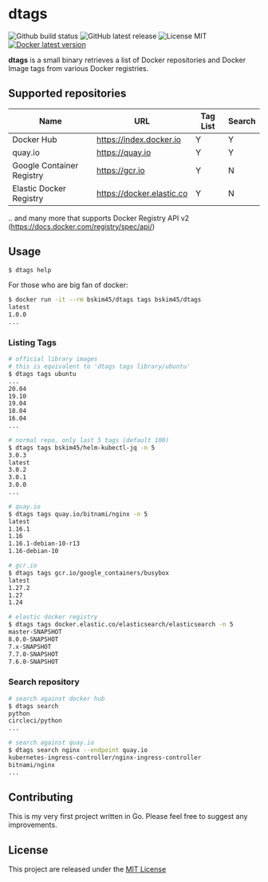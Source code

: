 # dtags

![Github build status](https://github.com/bskim45/dtags/workflows/Test%20and%20Build/badge.svg?branch=master)
![GitHub latest release](https://img.shields.io/github/v/release/bskim45/dtags)
![License MIT](https://img.shields.io/github/license/bskim45/dtags)
[![Docker latest version](https://images.microbadger.com/badges/version/bskim45/helm-kubectl-jq.svg)](https://microbadger.com/images/bskim45/helm-kubectl-jq "Get your own version badge on microbadger.com")

**dtags** is a small binary retrieves a list of Docker repositories and Docker Image tags from various Docker registries.

## Supported repositories

| Name | URL | Tag List | Search |
| ---- | --- | -------- | ------ |
| Docker Hub | https://index.docker.io | Y | Y |
| quay.io | https://quay.io | Y | Y |
| Google Container Registry | https://gcr.io | Y | N |
| Elastic Docker Registry | https://docker.elastic.co | Y | N |

.. and many more that supports Docker Registry API v2 (https://docs.docker.com/registry/spec/api/)

## Usage

```bash
$ dtags help
```

For those who are big fan of docker:
```bash
$ docker run -it --rm bskim45/dtags tags bskim45/dtags
latest
1.0.0
...
```

### Listing Tags

```bash
# official library images
# this is equivalent to 'dtags tags library/ubuntu'
$ dtags tags ubuntu
...
20.04
19.10
19.04
18.04
16.04
...

# normal repo, only last 5 tags (default 100)
$ dtags tags bskim45/helm-kubectl-jq -n 5
3.0.3
latest
3.0.2
3.0.1
3.0.0
...

# quay.io
$ dtags tags quay.io/bitnami/nginx -n 5
latest
1.16.1
1.16
1.16.1-debian-10-r13
1.16-debian-10

# gcr.io
$ dtags tags gcr.io/google_containers/busybox
latest
1.27.2
1.27
1.24

# elastic docker registry
$ dtags tags docker.elastic.co/elasticsearch/elasticsearch -n 5
master-SNAPSHOT
8.0.0-SNAPSHOT
7.x-SNAPSHOT
7.7.0-SNAPSHOT
7.6.0-SNAPSHOT
```

### Search repository

```bash
# search against docker hub
$ dtags search
python
circleci/python
...

# search against quay.io
$ dtags search nginx --endpoint quay.io
kubernetes-ingress-controller/nginx-ingress-controller
bitnami/nginx
...
```

## Contributing

This is my very first project written in Go.
Please feel free to suggest any improvements.


## License

This project are released under the [MIT License](https://github.com/bskim45/dtags/blob/master/LICENSE)
